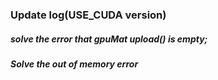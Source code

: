### Update log(USE_CUDA version)

##### solve the error that gpuMat upload() is empty;

##### Solve the out of memory error